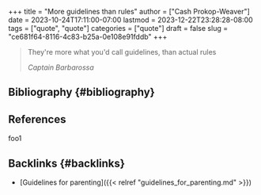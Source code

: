 +++
title = "More guidelines than rules"
author = ["Cash Prokop-Weaver"]
date = 2023-10-24T17:11:00-07:00
lastmod = 2023-12-22T23:28:28-08:00
tags = ["quote", "quote"]
categories = ["quote"]
draft = false
slug = "ce681f64-8116-4c83-b25a-0e108e91fddb"
+++

> They're more what you'd call guidelines, than actual rules
>
> _Captain Barbarossa_


## Bibliography {#bibliography}

## References

<style>.csl-entry{text-indent: -1.5em; margin-left: 1.5em;}</style><div class="csl-bib-body">
</div>

foo1


## Backlinks {#backlinks}

-   [Guidelines for parenting]({{< relref "guidelines_for_parenting.md" >}})
